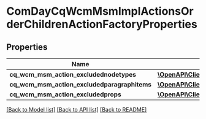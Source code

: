 # ComDayCqWcmMsmImplActionsOrderChildrenActionFactoryProperties

## Properties
Name | Type | Description | Notes
------------ | ------------- | ------------- | -------------
**cq_wcm_msm_action_excludednodetypes** | [**\OpenAPI\Client\Model\ConfigNodePropertyArray**](ConfigNodePropertyArray.md) |  | [optional] 
**cq_wcm_msm_action_excludedparagraphitems** | [**\OpenAPI\Client\Model\ConfigNodePropertyArray**](ConfigNodePropertyArray.md) |  | [optional] 
**cq_wcm_msm_action_excludedprops** | [**\OpenAPI\Client\Model\ConfigNodePropertyArray**](ConfigNodePropertyArray.md) |  | [optional] 

[[Back to Model list]](../README.md#documentation-for-models) [[Back to API list]](../README.md#documentation-for-api-endpoints) [[Back to README]](../README.md)


